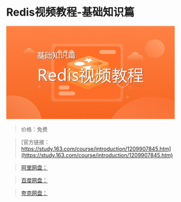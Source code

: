 # Redis视频教程-基础知识篇

![img](../../../assets/study163/free/4b3a9a2890b04726a69bb83546981665.png)

> 价格：免费

> [官方链接：https://study.163.com/course/introduction/1209907845.htm](https://study.163.com/course/introduction/1209907845.htm)

> [阿里网盘：]()

> [百度网盘：]()

> [夸克网盘：]()
